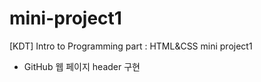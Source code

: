# mini-project1
[KDT] Intro to Programming part : HTML&amp;CSS mini project1

* GitHub 웹 페이지 header 구현
